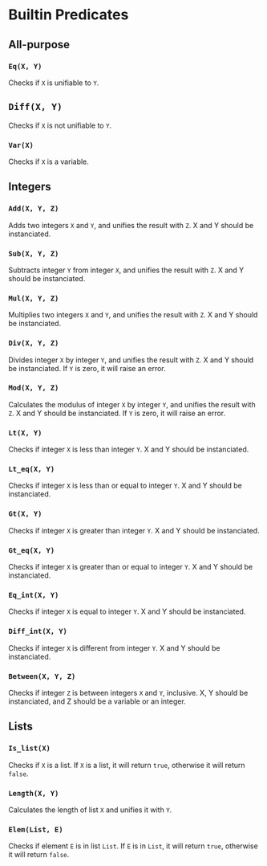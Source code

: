 # Builtin Predicates

## All-purpose

### `Eq(X, Y)`

Checks if `X` is unifiable to `Y`.

## `Diff(X, Y)`

Checks if `X` is not unifiable to `Y`.

### `Var(X)`

Checks if `X` is a variable.

## Integers

### `Add(X, Y, Z)`

Adds two integers `X` and `Y`, and unifies the result with `Z`.
X and Y should be instanciated.

### `Sub(X, Y, Z)`

Subtracts integer `Y` from integer `X`, and unifies the result with `Z`.
X and Y should be instanciated.

### `Mul(X, Y, Z)`

Multiplies two integers `X` and `Y`, and unifies the result with `Z`.
X and Y should be instanciated.

### `Div(X, Y, Z)`

Divides integer `X` by integer `Y`, and unifies the result with `Z`.
X and Y should be instanciated. If `Y` is zero, it will raise an error.

### `Mod(X, Y, Z)`

Calculates the modulus of integer `X` by integer `Y`, and unifies the result with `Z`.
X and Y should be instanciated. If `Y` is zero, it will raise an error.

### `Lt(X, Y)`

Checks if integer `X` is less than integer `Y`.
X and Y should be instanciated.

### `Lt_eq(X, Y)`

Checks if integer `X` is less than or equal to integer `Y`.
X and Y should be instanciated.

### `Gt(X, Y)`

Checks if integer `X` is greater than integer `Y`.
X and Y should be instanciated.

### `Gt_eq(X, Y)`

Checks if integer `X` is greater than or equal to integer `Y`.
X and Y should be instanciated.

### `Eq_int(X, Y)`

Checks if integer `X` is equal to integer `Y`.
X and Y should be instanciated.

### `Diff_int(X, Y)`

Checks if integer `X` is different from integer `Y`.
X and Y should be instanciated.

### `Between(X, Y, Z)`

Checks if integer `Z` is between integers `X` and `Y`, inclusive.
X, Y should be instanciated, and Z should be a variable or an integer.

## Lists

### `Is_list(X)`

Checks if `X` is a list. If `X` is a list, it will return `true`, otherwise it will return `false`.

### `Length(X, Y)`

Calculates the length of list `X` and unifies it with `Y`.

### `Elem(List, E)`

Checks if element `E` is in list `List`. If `E` is in `List`, it will return `true`, otherwise it will return `false`.
